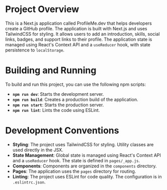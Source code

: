 # Project Overview

This is a Next.js application called ProfileMe.dev that helps developers create a GitHub profile. The application is built with Next.js and uses TailwindCSS for styling. It allows users to add an introduction, skills, social links, badges, and support links to their profile. The application state is managed using React's Context API and a `useReducer` hook, with state persistence to `localStorage`.

# Building and Running

To build and run this project, you can use the following npm scripts:

*   **`npm run dev`**: Starts the development server.
*   **`npm run build`**: Creates a production build of the application.
*   **`npm run start`**: Starts the production server.
*   **`npm run lint`**: Lints the code using ESLint.

# Development Conventions

*   **Styling**: The project uses TailwindCSS for styling. Utility classes are used directly in the JSX.
*   **State Management**: Global state is managed using React's Context API and a `useReducer` hook. The state is defined in `pages/_app.js`.
*   **Components**: Components are organized in the `components` directory.
*   **Pages**: The application uses the `pages` directory for routing.
*   **Linting**: The project uses ESLint for code quality. The configuration is in `.eslintrc.json`.
